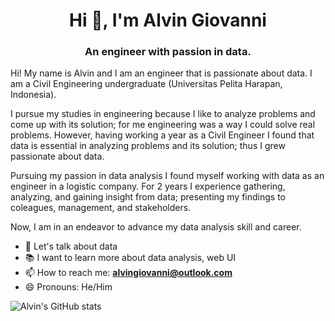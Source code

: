 <h1 align="center">Hi 👋, I'm Alvin Giovanni </h1>
<h3 align="center">An engineer with passion in data.</h3>

Hi! My name is Alvin and I am an engineer that is passionate about data. I am a Civil Engineering undergraduate (Universitas Pelita Harapan, Indonesia).

I pursue my studies in engineering because I like to analyze problems and come up with its solution; for me engineering was a way I could solve real problems. However, having working a year as a Civil Engineer I found that data is essential in analyzing problems and its solution; thus I grew passionate about data.

Pursuing my passion in data analysis I found myself working with data as an engineer in a logistic company. For 2 years I experience gathering, analyzing, and gaining insight from data; presenting my findings to coleagues, management, and stakeholders.

Now, I am in an endeavor to advance my data analysis skill and career.

- 💬 Let's talk about data
- 📚 I want to learn more about data analysis, web UI
- 📫 How to reach me: **alvingiovanni@outlook.com**
- 😄 Pronouns: He/Him

![Alvin's GitHub stats](https://github-readme-stats.vercel.app/api?username=alvingiovanni&show_icons=true&theme=discord_old_blurple)



<!--
![Top Langs](https://github-readme-stats.vercel.app/api/top-langs/?username=anuraghazra&layout=compact&theme=discord_old_blurple)

**alvingiovanni/alvingiovanni** is a ✨ _special_ ✨ repository because its `README.md` (this file) appears on your GitHub profile.

Here are some ideas to get you started:

- 🔭 I’m currently working on ...
- 🌱 I’m currently learning ...
- 👯 I’m looking to collaborate on ...
- 🤔 I’m looking for help with ...
- 💬 Ask me about ...
- 📫 How to reach me: ...
- 😄 Pronouns: ...
- ⚡ Fun fact: ...
-->
